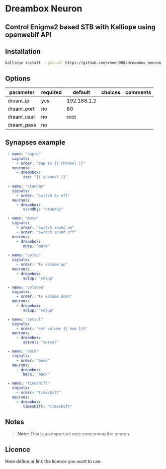 # Dreambox Neuron

## Control Enigma2 based STB with Kalliope using openwebif API

## Installation
```bash
kalliope install --git-url https://github.com/xheen908/dreambox_neuron.git
```

## Options

| parameter        | required | default                       | choices                           | comments                     |
|------------------|----------|-------------------------------|-----------------------------------|------------------------------|
| dream_ip         | yes      | 192.168.1.2                   |                                   |                              |
| dream_port       | no       | 80                            |                                   |                              |
| dream_user       | no       | root                          |                                   |                              |
| dream_pass       | no       |                               |                                   |                              |

## Synapses example

```yml
 - name: "zapto"
   signals:
     - order: "zap to {{ channel }}"
   neurons:      
     - dreambox:
        zap: "{{ channel }}"
    
 - name: "standby"
   signals:
     - order: "switch tv off"
   neurons:      
     - dreambox:
        standby: "standby"

 - name: "mute"
   signals:
     - order: "switch sound on"
     - order: "switch sound off"
   neurons:      
     - dreambox:
        mute: "mute"
 
 - name: "volup"
   signals:
     - order: "tv volume up"
   neurons:      
     - dreambox:
        volup: "volup"

 - name: "voldown"
   signals:
     - order: "tv volume down"
   neurons:      
     - dreambox:
        volup: "volup" 

 - name: "setvol"
   signals:
     - order: "set volume {{ num }}%"
   neurons:      
     - dreambox:
        setvol: "setvol"

 - name: "back"
   signals:
     - order: "back"
   neurons:      
     - dreambox:
        back: "back"

 - name: "timeshift"
   signals:
     - order: "timeshift"
   neurons:      
     - dreambox:
        timeshift: "timeshift"

```

## Notes

> **Note:** This is an important note concerning the neuron

## Licence

Here define or link the licence you want to use.
